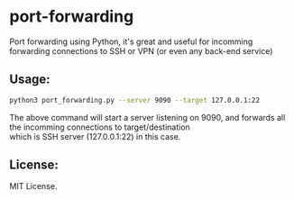 # port-forwarding
Port forwarding using Python, it's great and useful for incomming forwarding connections to SSH or VPN (or even any back-end service)

## Usage:
```bash
python3 port_forwarding.py --server 9090 --target 127.0.0.1:22
```
The above command will start a server listening on 9090, and forwards all the incomming connections to target/destination<br> 
which is SSH server (127.0.0.1:22) in this case.


## License:
MIT License.

